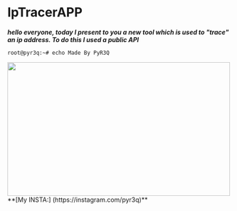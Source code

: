 # IpTracerAPP

***hello everyone, today I present to you a new tool which is used to "trace" an ip address.
To do this I used a public API***

```root@pyr3q:~# echo Made By PyR3Q``` 

<img src="https://github.com/77r3q/PythonProject/blob/master/IpTrace/IMG/a.png" height="300" width="500">
**[My INSTA:] (https://instagram.com/pyr3q)**
